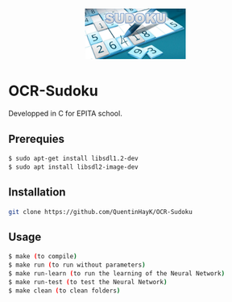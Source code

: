 <h1 align="center">
  <img src="banner.jpg" width="200">
</h1>

# OCR-Sudoku
Developped in C for EPITA school.

## Prerequies
```bash
$ sudo apt-get install libsdl1.2-dev
$ sudo apt install libsdl2-image-dev 
```

## Installation
```bash
git clone https://github.com/QuentinHayK/OCR-Sudoku
```

## Usage
```bash
$ make (to compile)
$ make run (to run without parameters)
$ make run-learn (to run the learning of the Neural Network)
$ make run-test (to test the Neural Network)
$ make clean (to clean folders)
```
